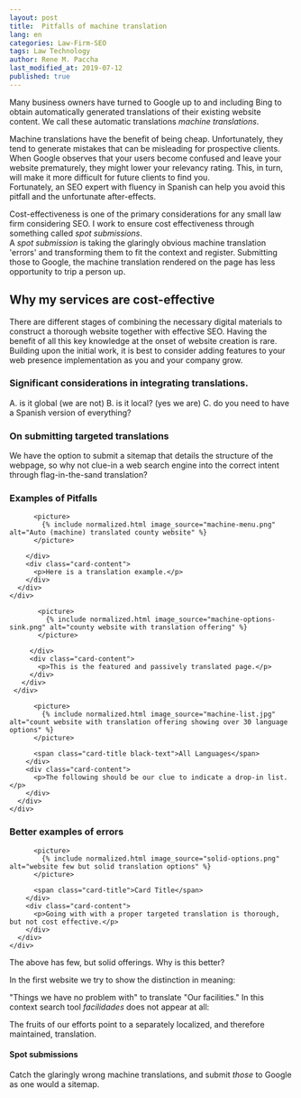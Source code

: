 ```yaml
---
layout: post
title:  Pitfalls of machine translation
lang: en
categories: Law-Firm-SEO
tags: Law Technology
author: Rene M. Paccha
last_modified_at: 2019-07-12
published: true
---
```



Many business owners have turned to Google up to and including Bing to obtain automatically generated translations of their existing website content. We call these automatic translations _machine translations_.

Machine translations have the benefit of being cheap. Unfortunately, they tend to generate mistakes that can be misleading for prospective clients. When Google observes that your users become confused and leave your website prematurely, they might lower your relevancy rating.
This, in turn, will make it more difficult for future clients to find you.  
Fortunately, an SEO expert with fluency in Spanish can help you avoid this pitfall and the unfortunate after-effects.

Cost-effectiveness is one of the primary considerations for any small law firm considering SEO.
I work to ensure cost effectiveness through something called _spot submissions_.  
A _spot submission_ is taking the glaringly obvious machine translation 'errors' and transforming them to fit the context and register.  Submitting those to Google, the machine translation rendered on the page has less opportunity to trip a person up.

## Why my services are cost-effective

There are different stages of combining the necessary digital materials to construct a thorough website together with effective SEO.  Having the benefit of all this key knowledge at the onset of website creation is rare.  Building upon the initial work, it is best to consider adding features to your web presence implementation as you and your company grow.

### Significant considerations in integrating translations.


A. is it global (we are not)
B. is it local? (yes we are)
C. do you need to have a Spanish version of everything?

### On submitting targeted translations

We have the option to submit a sitemap that details the structure of the webpage, so why not clue-in a web search engine into the correct intent through flag-in-the-sand translation?

### Examples of Pitfalls

<div class="row">
    <div class="col s12 m7">
      <div class="card horizontal ">
        <div class="card-image">

          <picture>
            {% include normalized.html image_source="machine-menu.png" alt="Auto (machine) translated county website" %}
          </picture>

        </div>
        <div class="card-content">
          <p>Here is a translation example.</p>
        </div>
      </div>
    </div>
  </div>


 <div class="row">
     <div class="col s12 m7">
       <div class="card horizontal ">
         <div class="card-image">

           <picture>
             {% include normalized.html image_source="machine-options-sink.png" alt="county website with translation offering" %}
           </picture>

         </div>
         <div class="card-content">
           <p>This is the featured and passively translated page.</p>
         </div>
       </div>
     </div>
   </div>


<div class="row">
    <div class="col s12 m7">
      <div class="card small ">
        <div class="card-image">

          <picture>
            {% include normalized.html image_source="machine-list.jpg" alt="count website with translation offering showing over 30 language options" %}
          </picture>

          <span class="card-title black-text">All Languages</span>
        </div>
        <div class="card-content">
          <p>The following should be our clue to indicate a drop-in list.</p>
        </div>
      </div>
    </div>
  </div>


### Better examples of errors

<div class="row">
    <div class="col s12 m7">
      <div class="card small ">
        <div class="card-image">

          <picture>
            {% include normalized.html image_source="solid-options.png" alt="website few but solid translation options" %}
          </picture>

          <span class="card-title">Card Title</span>
        </div>
        <div class="card-content">
          <p>Going with with a proper targeted translation is thorough, but not cost effective.</p>
        </div>
      </div>
    </div>
  </div>

The above has few, but solid offerings.  Why is this better?

In the first website we try to show the distinction in meaning:

"Things we have no problem with" to translate "Our facilities."
In this context search tool *facilidades* does not appear at all:

The fruits of our efforts point to a separately localized, and therefore maintained, translation.
####  Spot submissions

Catch the glaringly wrong machine translations, and submit _those_ to Google as one would a sitemap.
